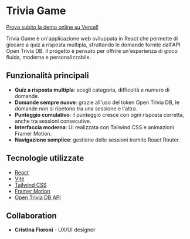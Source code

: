 # Trivia Game

[Prova subito la demo online su Vercel!](https://trivia-game-sigma-two.vercel.app/)

Trivia Game è un'applicazione web sviluppata in React che permette di giocare a quiz a risposta multipla, sfruttando le domande fornite dall'API Open Trivia DB. Il progetto è pensato per offrire un'esperienza di gioco fluida, moderna e personalizzabile.

## Funzionalità principali

- **Quiz a risposta multipla**: scegli categoria, difficoltà e numero di domande.
- **Domande sempre nuove**: grazie all'uso del token Open Trivia DB, le domande non si ripetono tra una sessione e l'altra.
- **Punteggio cumulativo**: il punteggio cresce con ogni risposta corretta, anche tra sessioni consecutive.
- **Interfaccia moderna**: UI realizzata con Tailwind CSS e animazioni Framer Motion.
- **Navigazione semplice**: gestione delle sessioni tramite React Router.

## Tecnologie utilizzate

- [React](https://react.dev/)
- [Vite](https://vitejs.dev/)
- [Tailwind CSS](https://tailwindcss.com/)
- [Framer Motion](https://www.framer.com/motion/)
- [Open Trivia DB API](https://opentdb.com/)

## Collaboration
- **Cristina Fioroni** - UX/UI designer

